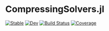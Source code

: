 # CompressingSolvers.jl

[![Stable](https://img.shields.io/badge/docs-stable-blue.svg)](https://f-t-s.github.io/CompressingSolvers.jl/stable)
[![Dev](https://img.shields.io/badge/docs-dev-blue.svg)](https://f-t-s.github.io/CompressingSolvers.jl/dev)
[![Build Status](https://travis-ci.com/f-t-s/CompressingSolvers.jl.svg?branch=master)](https://travis-ci.com/f-t-s/CompressingSolvers.jl)
[![Coverage](https://codecov.io/gh/f-t-s/CompressingSolvers.jl/branch/master/graph/badge.svg)](https://codecov.io/gh/f-t-s/CompressingSolvers.jl)
